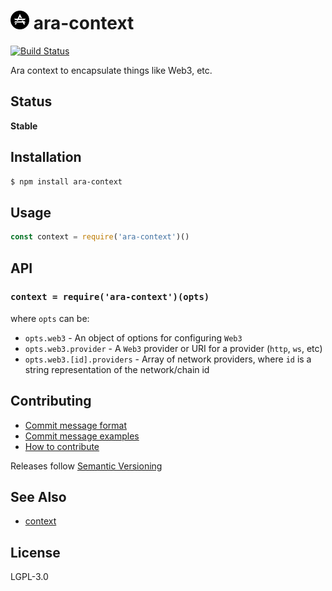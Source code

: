 <img src="https://github.com/arablocks/ara-module-template/blob/master/ara.png" width="30" height="30" /> ara-context
===========

[![Build Status](https://travis-ci.com/AraBlocks/ara-context.svg?token=6WjTyCg41y8MBmCzro5x&branch=master)](https://travis-ci.com/AraBlocks/ara-context)

Ara context to encapsulate things like Web3, etc.

## Status

**Stable**

## Installation

```sh
$ npm install ara-context
```

## Usage

```js
const context = require('ara-context')()
```

## API

### `context = require('ara-context')(opts)`

where `opts` can be:

* `opts.web3` - An object of options for configuring `Web3`
* `opts.web3.provider` - A `Web3` provider or URI for a provider (`http`, `ws`, etc)
* `opts.web3.[id].providers` - Array of network providers, where `id` is a string representation of the network/chain id

## Contributing

- [Commit message format](/.github/COMMIT_FORMAT.md)
- [Commit message examples](/.github/COMMIT_FORMAT_EXAMPLES.md)
- [How to contribute](/.github/CONTRIBUTING.md)

Releases follow [Semantic Versioning](https://semver.org/)

## See Also

* [context](https://goo.gl/MdvPRz)

## License

LGPL-3.0
